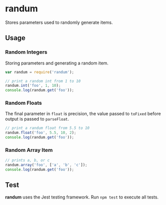 # randum

Stores parameters used to randomly generate items.

## Usage

### Random Integers

Storing parameters and generating a random item.

```javascript
var randum = require('randum');

// print a random int from 1 to 10
randum.int('foo', 1, 10);
console.log(randum.get('foo'));
```

### Random Floats

The final parameter in `float` is precision, the value passed to `toFixed` before output is passed to `parseFloat`.

```javascript
// print a randum float from 5.5 to 10
randum.float('foo', 5.5, 10, 2);
console.log(randum.get('foo'));
```

### Random Array Item

```javascript
// prints a, b, or c
randum.array('foo', ['a', 'b', 'c']);
console.log(randum.get('foo'));
```

## Test

**randum** uses the Jest testing framework. Run `npm test` to execute all tests.

